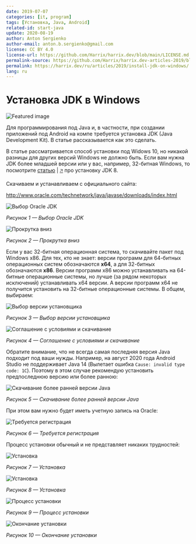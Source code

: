 ```yaml
---
date: 2019-07-07
categories: [it, program]
tags: [Установка, Java, Android]
related-id: start-java
update: 2020-08-19
author: Anton Sergienko
author-email: anton.b.sergienko@gmail.com
license: CC BY 4.0
license-url: https://github.com/Harrix/harrix.dev/blob/main/LICENSE.md
permalink-source: https://github.com/Harrix/harrix.dev-articles-2019/blob/main/install-jdk-on-windows/install-jdk-on-windows.md
permalink: https://harrix.dev/ru/articles/2019/install-jdk-on-windows/
lang: ru
---
```


# Установка JDK в Windows

![Featured image](featured-image.svg)

Для программирования под Java и, в частности, при создании приложений под Android на компе требуется установка JDK (Java Development Kit). В статье рассказывается как это сделать.

В статье рассматривается способ установки под Widows 10, но никакой разницы для других версий Windows не должно быть. Если вам нужна JDK более младшей версии или у вас, например, 32-битная Windows, то посмотрите [статью](https://github.com/Harrix/harrix.dev-articles-2014/blob/main/install-jdk-8-on-windows/install-jdk-8-on-windows.md) | [🡥](https://harrix.dev/ru/articles/2014/install-jdk-8-on-windows/) про установку JDK 8.

Скачиваем и устанавливаем с официального сайта:

<http://www.oracle.com/technetwork/java/javase/downloads/index.html>

![Выбор Oracle JDK](img/download_01.png)

_Рисунок 1 — Выбор Oracle JDK_

![Прокрутка вниз](img/download_02.png)

_Рисунок 2 — Прокрутка вниз_

Если у вас 32-битная операционная система, то скачивайте пакет под Windows x86. Для тех, кто не знает: версии программ для 64-битных операционных систем обозначаются **x64**, а для 32-битных обозначаются **x86**. Версии программ x86 можно устанавливать на 64-битные операционные системы, но лучше (за рядом некоторых исключений) устанавливать x64 версии. А версии программ x64 не получится установить на 32-битные операционные системы. В общем, выбираем:

![Выбор версии установщика](img/download_03.png)

_Рисунок 3 — Выбор версии установщика_

![Соглашение с условиями и скачивание](img/download_04.png)

_Рисунок 4 — Соглашение с условиями и скачивание_

Обратите внимание, что не всегда самая последняя версия Java подходит под ваши нужды. Например, на август 2020 года Android Studio не поддерживает Java 14 (Вылетает ошибка `Cause: invalid type code: 1C`). Поэтому в этом случае рекомендую установить предпоследнюю версию или более ранною:

![Скачивание более ранней версии Java](img/download_05.png)

_Рисунок 5 — Скачивание более ранней версии Java_

При этом вам нужно будет иметь учетную запись на Oracle:

![Требуется регистрация](img/download_06.png)

_Рисунок 6 — Требуется регистрация_

Процесс установки обычный и не представляет никаких трудностей:

![Установка](img/install_01.png)

_Рисунок 7 — Установка_

![Установка](img/install_02.png)

_Рисунок 8 — Установка_

![Процесс установки](img/install_03.png)

_Рисунок 9 — Процесс установки_

![Окончание установки](img/install_04.png)

_Рисунок 10 — Окончание установки_
